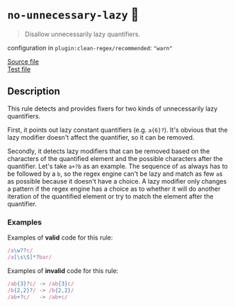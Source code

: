 # `no-unnecessary-lazy` :wrench:

> Disallow unnecessarily lazy quantifiers.

configuration in `plugin:clean-regex/recommended`: `"warn"`

<!-- prettier-ignore -->
[Source file](https://github.com/RunDevelopment/eslint-plugin-clean-regex/blob/master/lib/rules/no-unnecessary-lazy.js) <br> [Test file](https://github.com/RunDevelopment/eslint-plugin-clean-regex/blob/master/tests/lib/rules/no-unnecessary-lazy.js)

## Description

This rule detects and provides fixers for two kinds of unnecessarily lazy
quantifiers.

First, it points out lazy constant quantifiers (e.g. `a{6}?`). It's obvious that
the lazy modifier doesn't affect the quantifier, so it can be removed.

Secondly, it detects lazy modifiers that can be removed based on the characters
of the quantified element and the possible characters after the quantifier.
Let's take `a+?b` as an example. The sequence of `a`s always has to be followed
by a `b`, so the regex engine can't be lazy and match as few `a`s as possible
because it doesn't have a choice. A lazy modifier only changes a pattern if the
regex engine has a choice as to whether it will do another iteration of the
quantified element or try to match the element after the quantifier.

### Examples

Examples of **valid** code for this rule:

<!-- prettier-ignore -->
```js
/a\w??c/
/a[\s\S]*?bar/
```

Examples of **invalid** code for this rule:

<!-- prettier-ignore -->
```js
/ab{3}?c/ -> /ab{3}c/
/b{2,2}?/ -> /b{2,2}/
/ab+?c/   -> /ab+c/
```
